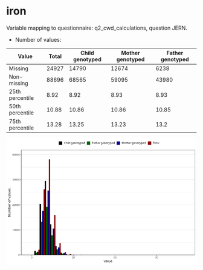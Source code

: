 # iron
Variable mapping to questionnaire: q2_cwd_calculations, question JERN.
- Number of values:

| Value | Total | Child genotyped | Mother genotyped | Father genotyped |
| ----- | ----- | --------------- | ---------------- | ---------------- |
| Missing | 24927 | 14790 | 12674 | 6238 |
| Non-missing | 88696 | 68565 | 59095 | 43980 |
| 25th percentile | 8.92 | 8.92 | 8.93 | 8.93 |
| 50th percentile | 10.88 | 10.86 | 10.86 | 10.85 |
| 75th percentile | 13.28 | 13.25 | 13.23 | 13.2 |



![](iron_n.png)



